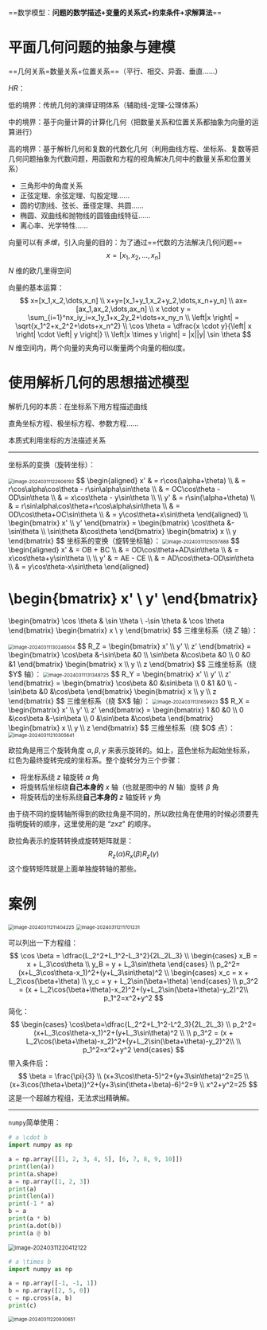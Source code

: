 ==数学模型：**问题的数学描述+变量的关系式+约束条件+求解算法**==

# 平面几何问题的抽象与建模

==几何关系=数量关系+位置关系==（平行、相交、异面、垂直……）

*HR*：

低的境界：传统几何的演绎证明体系（辅助线-定理-公理体系）

中的境界：基于向量计算的计算化几何（把数量关系和位置关系都抽象为向量的运算进行）

高的境界：基于解析几何和复数的代数化几何（利用曲线方程、坐标系、复数等把几何问题抽象为代数问题，用函数和方程的视角解决几何中的数量关系和位置关系）

- 三角形中的角度关系
- 正弦定理、余弦定理、勾股定理……
- 圆的切割线、弦长、垂径定理、共圆……
- 椭圆、双曲线和抛物线的圆锥曲线特征……
- 离心率、光学特性……

向量可以有*多维*，引入向量的目的：为了通过==代数的方法解决几何问题==
$$
x=[x_1,x_2,\dots,x_n]
$$
$N$ 维的欧几里得空间

向量的基本运算：
$$
x=[x_1,x_2,\dots,x_n] \\
x+y=[x_1+y_1,x_2+y_2,\dots,x_n+y_n] \\
ax=[ax_1,ax_2,\dots,ax_n] \\
x \cdot y = \sum_{i=1}^nx_iy_i=x_1y_1+x_2y_2+\dots+x_ny_n \\
\left|x \right| = \sqrt{x_1^2+x_2^2+\dots+x_n^2} \\
\cos \theta = \dfrac{x \cdot y}{\left| x \right| \cdot \left| y \right|} \\
\left|x \times y \right| = |x||y| \sin \theta
$$
$N$ 维空间内，两个向量的夹角可以衡量两个向量的相似度。

# 使用解析几何的思想描述模型

解析几何的本质：在坐标系下用方程描述曲线

直角坐标方程、极坐标方程、参数方程……

本质式利用坐标的方法描述关系

---

坐标系的变换（旋转坐标）：

<img src="https://leafalice-image.oss-cn-hangzhou.aliyuncs.com/img/2024-03-11%2F1410204d16c05219f433c463e3f1188e--f3f0--image-20240311122606192.png" alt="image-20240311122606192" style="zoom: 67%;" />
$$
\begin{aligned}
x' & = r\cos(\alpha+\theta) \\
& = r\cos\alpha\cos\theta - r\sin\alpha\sin\theta \\
& = OC\cos\theta - OD\sin\theta \\
& = x\cos\theta - y\sin\theta \\ \\ 
y' & = r\sin(\alpha+\theta) \\
& = r\sin\alpha\cos\theta+r\cos\alpha\sin\theta \\
& = OD\cos\theta+OC\sin\theta \\
& = y\cos\theta+x\sin\theta
\end{aligned}
\\
\begin{bmatrix}
x' \\
y'
\end{bmatrix}
=
\begin{bmatrix}
\cos\theta &-\sin\theta \\
\sin\theta &\cos\theta
\end{bmatrix}
\begin{bmatrix}
x \\
y
\end{bmatrix}
$$
坐标系的变换（旋转坐标轴）：

<img src="https://leafalice-image.oss-cn-hangzhou.aliyuncs.com/img/2024-03-11%2Fe453b14a8fdb6bb9be7947a1c1dab5a6--e40c--image-20240311125057888.png" alt="image-20240311125057888" style="zoom:67%;" />
$$
\begin{aligned}
x' & = OB + BC \\
& = OD\cos\theta+AD\sin\theta \\
& = x\cos\theta+y\sin\theta \\ \\
y' & = AE - CE \\
& = AD\cos\theta-OD\sin\theta \\
& = y\cos\theta-x\sin\theta
\end{aligned}

\begin{bmatrix}
x' \\
y'
\end{bmatrix}
=
\begin{bmatrix}
\cos \theta & \sin \theta \\
-\sin \theta & \cos \theta
\end{bmatrix}
\begin{bmatrix}
x \\
y
\end{bmatrix}
$$
三维坐标系（绕 $Z$ 轴）：

<img src="https://leafalice-image.oss-cn-hangzhou.aliyuncs.com/img/2024-03-11%2F73fe06fbf74b2c00e01e767c0980745c--af79--image-20240311130246504.png" alt="image-20240311130246504" style="zoom: 67%;" />
$$
R_Z = 
\begin{bmatrix}
x' \\
y' \\
z'
\end{bmatrix}
=
\begin{bmatrix}
\cos\beta &-\sin\beta &0 \\
\sin\beta &\cos\beta &0 \\
0 &0 &1
\end{bmatrix}
\begin{bmatrix}
x \\
y \\
z
\end{bmatrix}
$$
三维坐标系（绕 $Y$ 轴）：

<img src="https://leafalice-image.oss-cn-hangzhou.aliyuncs.com/img/2024-03-11%2F3bae11af582107c5358090d8451f7806--1b71--image-20240311131348725.png" alt="image-20240311131348725" style="zoom:67%;" />
$$
R_Y = 
\begin{bmatrix}
x' \\
y' \\
z'
\end{bmatrix}
=
\begin{bmatrix}
\cos\beta &0 &\sin\beta  \\
0 &1 &0 \\
-\sin\beta &0 &\cos\beta
\end{bmatrix}
\begin{bmatrix}
x \\
y \\
z
\end{bmatrix}
$$
三维坐标系（绕 $X$ 轴）：

<img src="https://leafalice-image.oss-cn-hangzhou.aliyuncs.com/img/2024-03-11%2Fefc38a409d8e6f4e341a5d08d99deca8--ccfd--image-20240311131659923.png" alt="image-20240311131659923" style="zoom:67%;" />
$$
R_X = 
\begin{bmatrix}
x' \\
y' \\
z'
\end{bmatrix}
=
\begin{bmatrix}
1 &0 &0 \\
0 &\cos\beta &-\sin\beta \\
0 &\sin\beta &\cos\beta
\end{bmatrix}
\begin{bmatrix}
x \\
y \\
z
\end{bmatrix}
$$
三维坐标系（绕 $O$ 点）：

<img src="https://leafalice-image.oss-cn-hangzhou.aliyuncs.com/img/2024-03-11%2F539bdce8d7aa4eb7eab72ea17bd9a8bb--27ff--image-20240311210305641.png" alt="image-20240311210305641" style="zoom:67%;" />

欧拉角是用三个旋转角度 $\alpha,\beta,\gamma$ 来表示旋转的。如上，蓝色坐标为起始坐标系，红色为最终旋转完成的坐标系。整个旋转分为三个步骤：

- 将坐标系绕 $z$ 轴旋转 $\alpha$ 角
- 将旋转后坐标绕**自己本身的** $x$ 轴（也就是图中的 $N$ 轴）旋转 $\beta$ 角
- 将旋转后的坐标系绕**自己本身的** $z$ 轴旋转 $\gamma$ 角

由于绕不同的旋转轴所得到的欧拉角是不同的，所以欧拉角在使用的时候必须要先指明旋转的顺序，这里使用的是 “$zxz$" 的顺序。

欧拉角表示的旋转转换成旋转矩阵就是：
$$
R_z(\alpha)R_x(\beta)R_z(\gamma)
$$
这个旋转矩阵就是上面单独旋转轴的那些。

# 案例

<img src="https://leafalice-image.oss-cn-hangzhou.aliyuncs.com/img/2024-03-11%2F14b6f4160aa5ac70d29102e6f54950fc--97c3--image-20240311211404225.png" alt="image-20240311211404225" style="zoom:67%;" />

<img src="https://leafalice-image.oss-cn-hangzhou.aliyuncs.com/img/2024-03-11%2Fe1cad7b9767923ee7606e06ec411a114--14dc--image-20240311211701231.png" alt="image-20240311211701231" style="zoom:67%;" />

可以列出一下方程组：
$$
\cos \beta = \dfrac{L_2^2+L_1^2-L_3^2}{2L_2L_3} \\ 
\begin{cases}
x_B = x + L_3\cos\theta \\
y_B = y + L_3\sin\theta 
\end{cases}
\\
p_2^2=(x+L_3\cos\theta-x_1)^2+(y+L_3\sin\theta)^2 \\
\begin{cases}
x_c = x + L_2\cos(\beta+\theta) \\
y_c = y + L_2\sin(\beta+\theta)
\end{cases}
\\
p_3^2 = (x + L_2\cos(\beta+\theta)-x_2)^2+(y+L_2\sin(\beta+\theta)-y_2)^2\\
p_1^2=x^2+y^2
$$
简化：
$$
\begin{cases}
\cos\beta=\dfrac{L_2^2+L_1^2-L^2_3}{2L_2L_3} \\ 
p_2^2=(x+L_3\cos\theta-x_1)^2+(y+L_3\sin\theta)^2 \\ \\
p_3^2 = (x + L_2\cos(\beta+\theta)-x_2)^2+(y+L_2\sin(\beta+\theta)-y_2)^2\\ \\
p_1^2=x^2+y^2
\end{cases}
$$
带入条件后：
$$
\beta = \frac{\pi}{3} \\
(x+3\cos\theta-5)^2+(y+3\sin\theta)^2=25 \\
(x+3\cos(\theta+\beta))^2+(y+3\sin(\theta+\beta)-6)^2=9 \\
x^2+y^2=25
$$
这是一个超越方程组，无法求出精确解。

---

`numpy`简单使用：

```python
# a \cdot b
import numpy as np

a = np.array([[1, 2, 3, 4, 5], [6, 7, 8, 9, 10]])
print(len(a))
print(a.shape)
a = np.array([1, 2, 3])
print(a)
print(len(a))
print(-1 * a)
b = a
print(a * b)
print(a.dot(b))
print(a @ b)
```

<img src="https://leafalice-image.oss-cn-hangzhou.aliyuncs.com/img/2024-03-11%2F90c09bbe303db70a67b4b39c5bb2c6b4--8ed4--image-20240311220412122.png" alt="image-20240311220412122" style="zoom:80%;" />

```python
# a \times b
import numpy as np

a = np.array([-1, -1, 1])
b = np.array([2, 5, 0])
c = np.cross(a, b)
print(c)
```

<img src="https://leafalice-image.oss-cn-hangzhou.aliyuncs.com/img/2024-03-11%2F2e5560f0418be3573939bb4edc82d3b2--704b--image-20240311220930651.png" alt="image-20240311220930651" style="zoom:67%;" />